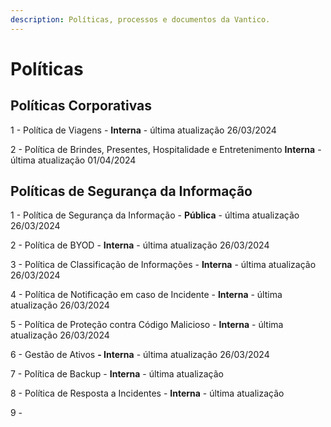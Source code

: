 ```yaml
---
description: Políticas, processos e documentos da Vantico.
---
```


# Políticas

## Políticas Corporativas

1 - Política de Viagens - **Interna** - última atualização 26/03/2024

2 - Política de Brindes, Presentes, Hospitalidade e Entretenimento **Interna** - última atualização 01/04/2024



## Políticas de Segurança da Informação

1 - Política de Segurança da Informação - **Pública** - última atualização 26/03/2024

2 - Política de BYOD - **Interna** - última atualização 26/03/2024

3 - Política de Classificação de Informações - **Interna** - última atualização 26/03/2024

4 - Política de Notificação em caso de Incidente - **Interna** - última atualização 26/03/2024

5 - Política de Proteção contra Código Malicioso - **Interna** - última atualização 26/03/2024

6 - Gestão de Ativos **- Interna** - última atualização 26/03/2024

7 - Política de Backup - **Interna** - última atualização

8 - Política de Resposta a Incidentes - **Interna** - última atualização&#x20;

9 -&#x20;

